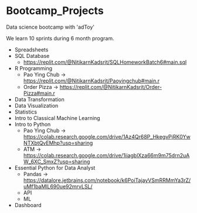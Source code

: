 # Bootcamp_Projects

Data science bootcamp with 'adToy'

We learn 10 sprints during 6 month program.

- Spreadsheets
- SQL Database
  - https://replit.com/@NitikarnKadsrit/SQLHomeworkBatch6#main.sql
- R Programming
  - Pao Ying Chub -> https://replit.com/@NitikarnKadsrit/Paoyingchub#main.r
  - Order Pizza -> https://replit.com/@NitikarnKadsrit/Order-Pizza#main.r
- Data Transformation
- Data Visualization
- Statistics
- Intro to Classical Machine Learning
- Intro to Python
  - Pao Ying Chub -> https://colab.research.google.com/drive/1Az4Qr68P_HkegvPjRK0YwNTXbtQvEMhp?usp=sharing
  - ATM -> https://colab.research.google.com/drive/1iiagblXza66m9m75drn2uAW_6XC_SmxZ?usp=sharing
- Essential Python for Data Analyst 
   - Pandas -> https://datalore.jetbrains.com/notebook/k6PoiTajayVSmRRMmYa3rZ/uMf1baMlL690ue92mrvLSL/
   - API
   - ML
- Dashboard



